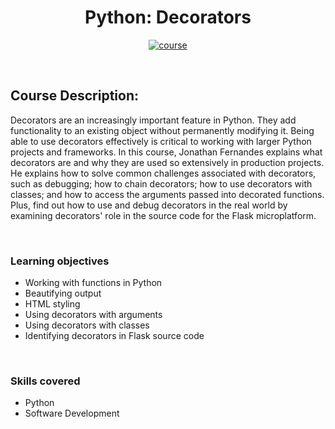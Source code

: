 <div align="center">

# Python: Decorators

[![course][course-badge]][course-link]

</div>

<!-- badge info -->
[course-badge]:https://img.shields.io/badge/learning-Python-white?logo=Linkedin&labelColor=blue&style=for-the-badge
[course-link]:https://www.linkedin.com/learning/python-decorators "Python: Decorators"

<br>

## Course Description:
Decorators are an increasingly important feature in Python. They add functionality to an existing object without permanently modifying it. Being able to use decorators effectively is critical to working with larger Python projects and frameworks. In this course, Jonathan Fernandes explains what decorators are and why they are used so extensively in production projects. He explains how to solve common challenges associated with decorators, such as debugging; how to chain decorators; how to use decorators with classes; and how to access the arguments passed into decorated functions. Plus, find out how to use and debug decorators in the real world by examining decorators' role in the source code for the Flask microplatform.

<br>

### Learning objectives
- Working with functions in Python
- Beautifying output
- HTML styling
- Using decorators with arguments
- Using decorators with classes
- Identifying decorators in Flask source code

<br>

### Skills covered
- Python
- Software Development
